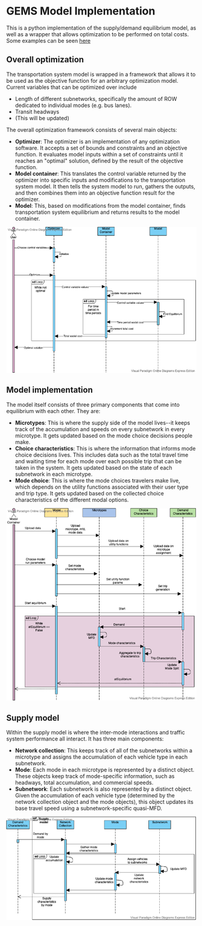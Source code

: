 # GEMS Model Implementation

This is a python implementation of the supply/demand equilibrium model, as well as a wrapper that allows optimization to be performed on total costs. Some examples can be seen [here](task-3-model.ipynb)

## Overall optimization

The transportation system model is wrapped in a framework that allows it to be used as the objective function for an arbitrary optimization model. Current variables that can be optimized over include

* Length of different subnetworks, specifically the amount of ROW dedicated to individual modes (e.g. bus lanes).
* Transit headways
* (This will be updated)

The overall optimization framework consists of several main objects:

* **Optimizer**: The optimizer is an implementation of any optimization software. It accepts a set of bounds and constraints and an objective function. It evaluates model inputs within a set of constraints until it reaches an "optimal" solution, defined by the result of the objective function.
* **Model container**: This translates the control variable returned by the optimizer into specific inputs and modifications to the transportation system model. It then tells the system model to run, gathers the outputs, and then combines them into an objective function result for the optimizer.
* **Model**: This, based on modifications from the model container, finds transportation system equilibrium and returns results to the model container.

![optimization](/images/Optimization.vpd.png)

## Model implementation

The model itself consists of three primary components that come into equilibrium with each other. They are:

* **Microtypes**: This is where the supply side of the model lives--it keeps track of the accumulation and speeds on every subnetwork in every microtype. It gets updated based on the mode choice decisions people make.
* **Choice characteristics**: This is where the information that informs mode choice decisions lives. This includes data such as the total travel time and waiting time for each mode over each possible trip that can be taken in the system. It gets updated based on the state of each subnetwork in each microtype.
* **Mode choice**: This is where the mode choices travelers make live, which depends on the utility functions associated with their user type and trip type. It gets updated based on the collected choice characteristics of the different modal options.

![model](/images/FHWA-sequence.vpd.png)

## Supply model

Within the supply model is where the inter-mode interactions and traffic system performance all interact. It has three main components:

* **Network collection**: This keeps track of all of the subnetworks within a microtype and assigns the accumulation of each vehicle type in each subnetwork.
* **Mode**: Each mode in each microtype is represented by a distinct object. These objects keep track of mode-specific information, such as headways, total accumulation, and commercial speeds.
* **Subnetwork**: Each subnetwork is also represented by a distinct object. Given the accumulation of each vehicle type (determined by the network collection object and the mode objects), this object updates its base travel speed using a subnetwork-specific quasi-MFD.

![model](/images/Supply-model.png)


